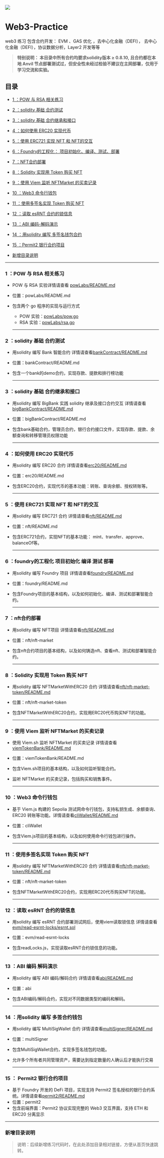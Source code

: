 ![](./letsgo.png)


# Web3-Practice

web3 练习 包含合约开发： EVM 、GAS 优化 ，去中心化金融（DEFI）， 去中心化金融（DEFI），协议数据分析，Layer2 开发等等

> **特别说明： 本目录中所有合约均要求solidity版本 ≥ 0.8.10, 且合约都在本地 Anvil 节点部署测试过，但安全性未经过检验不建议在主网部署，仅用于学习交流和实验。**


## 目录
- [1 ：POW 与 RSA 相关练习](#1-pow-与-rsa-相关练习)
- [2 ：solidity 基础 合约测试](#2-solidity-基础-合约测试)
- [3 ：solidity 基础 合约继承和接口](#3-solidity-基础-合约继承和接口)
- [4 ：如何使用 ERC20 实现代币](#4-如何使用-erc20-实现代币)
- [5 ：使用 ERC721 实现 NFT 和 NFT的交互](#5-使用-erc721-实现-nft-和-nft的交互)
- [6 ：Foundry的工程化： 项目初始化、编译、测试、部署](#6-foundry的工程化-项目初始化-编译-测试-部署)
- [7 ：NFT合约部署](#7-nft合约部署)
- [8 ：Solidity 实现用 Token 购买 NFT](#8-solidity-实现用-token-购买-nft)
- [9 ：使⽤ Viem 监听 NFTMarket 的买卖记录](#9-使-viem-监听-nftmarket-的买卖记录)
- [10 ：Web3 命令行钱包](#10-web3-命令行钱包)
- [11 ：使用多签名实现 Token 购买 NFT](#11-使用多签名实现-token-购买-nft)
- [12 ：读取 esRNT 合约的锁信息](#12-读取-esrnt-合约的锁信息)
- [13 ：ABI 编码-解码演示](#13-abi-编码-解码演示)
- [14 ：用solidity 编写 多签名钱包合约](#14-用solidity-编写-多签合约钱包)
- [15 ：Permit2 银行合约项目](#15-permit2-银行合约项目)



- [新增目录说明](#新增目录说明)


------


### **1 ：POW 与 RSA 相关练习**

- POW 与 RSA 实验详情请查看 [powLabs/README.md](powLabs/README.md)

- 位置：powLabs/README.md

- 包含两个 go 程序的实现与运行方式
  - POW 实验：[powLabs/pow.go](powLabs/pow.go)
  - RSA 实验：[powLabs/rsa.go](powLabs/rsa.go)

  ------
  

### **2 ：solidity 基础 合约测试**
- 用solidity 编写 Bank 智能合约  详情请查看[bankContract/README.md](bankContract/README.md)
- 位置：bankContract/README.md
- 包含一个bank的demo合约，实现存款、提款和排行榜功能

  ------


### **3 ：solidity 基础 合约继承和接口**
- 用solidity 编写 BigBank 实践 solidity 继承及接口合约交互  详情请查看[bigBankContract/README.md](bigBankContract/README.md)
- 位置：bigBankContract/README.md
- 包含bank基础合约，管理员合约，银行合约接口文件，实现存款、提款、余额查询和转移管理员权限功能

  -------


### **4 ：如何使用 ERC20 实现代币**
- 用solidity 编写 ERC20 合约  详情请查看[erc20/README.md](erc20/README.md)
- 位置：erc20/README.md
- 包含ERC20合约，实现代币的基本功能：转账、查询余额、授权转账等。

  -------


### **5 ：使用 ERC721 实现 NFT 和 NFT的交互**
- 用solidity 编写 ERC721 合约  详情请查看[nft/README.md](nft/README.md)
- 位置：nft/README.md
- 包含ERC721合约，实现NFT的基本功能： mint、transfer、approve、balanceOf等。

  -------


### **6 ：foundry的工程化 项目初始化 编译 测试 部署**
- 用solidity 编写 Foundry 项目  详情请查看[foundry/README.md](foundry/README.md)
- 位置：foundry/README.md
- 包含Foundry项目的基本结构，以及如何初始化、编译、测试和部署智能合约。

  -------


### **7 ：nft合约部署**
- 用solidity 编写 NFT项目  详情请查看[nft/README.md](nft/README.md)
- 位置：nft/nft-market
- 包含nft合约项目的基本结构，以及如何铸造nft、查看nft、测试和部署智能合约。

  -------


### **8 ：Solidity 实现用 Token 购买 NFT**
- 用solidity 编写 NFTMarketWithERC20 合约  详情请查看[nft/nft-market-token/README.md](nft/nft-market-token/README.md)
- 位置：nft/nft-market-token
- 包含NFTMarketWithERC20合约，实现用ERC20代币购买NFT的功能。

  -------


### **9 ：使⽤ Viem 监听 NFTMarket 的买卖记录**
- 使用 Viem.sh 监听 NFTMarket 的买卖记录 详情请查看[viemTokenBank/README.md](viemTokenBank/)
- 位置：viemTokenBank/README.md
- 包含Viem.sh项目的基本结构，以及如何监听智能合约。
- 监听 NFTMarket 的买卖记录，包括购买和销售事件。

  -------


### **10 ：Web3 命令行钱包**
- 基于 Viem.js 构建的 Sepolia 测试网命令行钱包，支持私钥生成、余额查询、ERC20 转账等功能。详情请查看[cliWallet/README.md](cliWallet/README.md)
- 位置：cliWallet
- 包含Viem.js项目的基本结构，以及如何使用命令行钱包进行操作。

  -------

### **11 ：使用多签名实现 Token 购买 NFT**
- 用solidity 编写 NFTMarketWithERC20 合约  详情请查看[nft/nft-market-token/README.md](nft/nft-market-token/README.md)
- 位置：nft/nft-market-token
- 包含NFTMarketWithERC20合约，实现用ERC20代币购买NFT的功能。

  -------

### **12 ：读取 esRNT 合约的锁信息**
- 用solidity 编写 esRNT 合约部署测试网后，使用viem读取锁信息  详情请查看[evm/read-esrnt-locks/esrnt.sol](evm/read-esrnt-locks)
- 位置：evm/read-esrnt-locks
- 包含readLocks.js，实现读取esRNT合约锁信息的功能。

  -------

### **13 ：ABI 编码 解码演示**
- 用solidity 编写 ABI 编码/解码合约  详情请查看[abi/README.md](abi)
- 位置：abi
- 包含ABI编码/解码合约，实现对不同数据类型的编码和解码。

  -------

### **14 ：用solidity 编写 多签合约钱包**
- 用solidity 编写 MultiSigWallet 合约  详情请查看[multiSigner/README.md](multiSigner)
- 位置：multiSigner
- 包含MultiSigWallet合约，实现多签名钱包的功能。
- 允许多个所有者共同管理资产，需要达到指定数量的人确认后才能执行交易

  -------

### **15 ： Permit2 银行合约项目**
  - 基于 Foundry 开发的 DeFi 项目，实现支持 Permit2 签名授权的银行合约系统。详情请查看[permit2/README.md](permit2)
  - 位置：permit2
  - 包含前端界面：Permit2 协议实现完整的 Web3 交互界面，支持 ETH 和 ERC20 分离显示

  -------
  
### 新增目录说明


> 说明：后续新增练习代码时，在此处添加目录相对链接，方便从首页快速跳转。